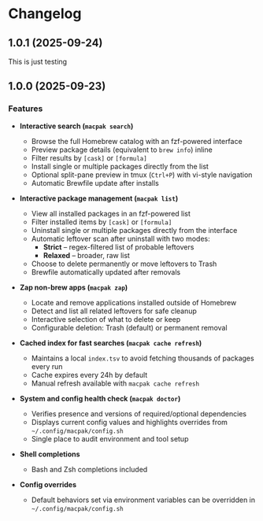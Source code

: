 # Changelog

## 1.0.1 (2025-09-24)

This is just testing

## 1.0.0 (2025-09-23)

### Features
- **Interactive search (`macpak search`)**
  - Browse the full Homebrew catalog with an fzf-powered interface
  - Preview package details (equivalent to `brew info`) inline
  - Filter results by `[cask]` or `[formula]`
  - Install single or multiple packages directly from the list
  - Optional split-pane preview in tmux (`Ctrl+P`) with vi-style navigation
  - Automatic Brewfile update after installs

- **Interactive package management (`macpak list`)**
  - View all installed packages in an fzf-powered list
  - Filter installed items by `[cask]` or `[formula]`
  - Uninstall single or multiple packages directly from the interface
  - Automatic leftover scan after uninstall with two modes:
    - **Strict** – regex-filtered list of probable leftovers
    - **Relaxed** – broader, raw list
  - Choose to delete permanently or move leftovers to Trash
  - Brewfile automatically updated after removals

- **Zap non-brew apps (`macpak zap`)**
  - Locate and remove applications installed outside of Homebrew
  - Detect and list all related leftovers for safe cleanup
  - Interactive selection of what to delete or keep
  - Configurable deletion: Trash (default) or permanent removal

- **Cached index for fast searches (`macpak cache refresh`)**
  - Maintains a local `index.tsv` to avoid fetching thousands of packages every run
  - Cache expires every 24h by default
  - Manual refresh available with `macpak cache refresh`

- **System and config health check (`macpak doctor`)**
  - Verifies presence and versions of required/optional dependencies
  - Displays current config values and highlights overrides from `~/.config/macpak/config.sh`
  - Single place to audit environment and tool setup

- **Shell completions**
  - Bash and Zsh completions included

- **Config overrides**
  - Default behaviors set via environment variables can be overridden in `~/.config/macpak/config.sh`
